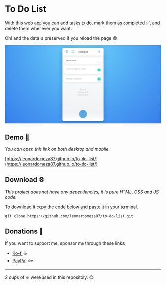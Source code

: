 # To Do List

With this web app you can add tasks to do, mark them as completed ✅, and delete them whenever you want.

Oh! and the data is preserved if you reload the page 😄

![Screenshot](assets/screenshot.png)

## Demo 🚀

_You can open this link on both desktop and mobile._

[https://leonardomeza87.github.io/to-do-list/](https://leonardomeza87.github.io/to-do-list/)

## Download ⚙️

_This project does not have any dependencies, it is pure HTML, CSS and JS code._

To download it copy the code below and paste it in your terminal.

```
git clone https://github.com/leonardomeza87/to-do-list.git
```

## Donations 🎁

If you want to support me, sponsor me through these links:

- [Ko-fi](ko-fi.com/meza87) ☕
- [PayPal](https://www.paypal.me/universedll) 🐟

---

2 cups of ☕ were used in this repository. 😊
